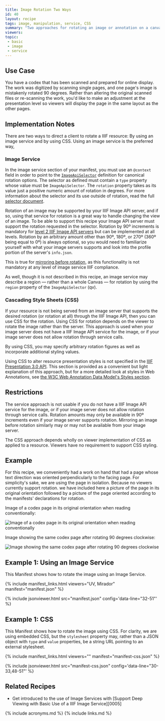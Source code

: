 ```yaml
---
title: Image Rotation Two Ways
id: 40
layout: recipe
tags: image, manipulation, service, CSS
summary: "Two approaches for rotating an image or annotation on a canvas"
viewers:
topic: 
 - basic
 - image
 - service
---
```


## Use Case

You have a codex that has been scanned and prepared for online display. The work was digitized by scanning single pages, and one page's image is mistakenly rotated 90 degrees. Rather than altering the original scanned files or re-scanning the work, you'd like to make an adjustment at the presentation level so viewers will display the page in the same layout as the other pages.

## Implementation Notes

There are two ways to direct a client to rotate a IIIF resource: By using an image service and by using CSS. Using an image service is the preferred way, 

### Image Service

In the image service section of your manifest, you must use an `@context` field in order to point to the [`ImageApiSelector`](https://iiif.io/api/annex/openannotation/#iiif-image-api-selector) definition for canonical rotation options. The selector as defined must contain a `type` property whose value must be `ImageApiSelector`. The `rotation` property takes as its value just a positive numeric amount of rotation in degrees. For more  information about the selector and its use outside of rotation, read the full [selector document](https://iiif.io/api/annex/openannotation/#iiif-image-api-selector).

Rotation of an image may be supported by your IIIF Image API server, and if so, using that service for rotation is a great way to handle changing the view of an image. To be able to support this recipe your Image API server must support the rotation requested in the selector. Rotation by 90º increments is mandatory for [level 2 IIIF Image API servers](https://iiif.io/api/image/3.0/compliance/#33-rotation) but can be implemented at all levels. Rotation by an arbitrary amount other than 90º, 180º, or 270º (360º being equal to 0º) is always optional, so you would need to familiarize yourself with what your image servers supports and look into the profile portion of the server's `info.json`.

This is true for [mirroring before rotation](https://iiif.io/api/image/3.0/#43-rotation), as this functionality is not mandatory at any level of image service IIIF compliance.

As well, though it is not described in this recipe, an image service may describe a region — rather than a whole Canvas — for rotation by using the `region` property of the `ImageApiSelector` (qv).

### Cascading Style Sheets (CSS)

If your resource is not being served from an image server that supports the desired rotation (or rotation at all) through the IIIF Image API, then you can use CSS for the rotation. Using CSS for rotation depends on the viewer to rotate the image rather than the server. This approach is used when your image server does not have a IIIF Image API service for the image, or if your image server does not allow rotation through service calls.

By using CSS, you may specify arbitrary rotation figures as well as incorporate additional styling values.

Using CSS to alter resource presentation styles is not specified in the [IIIF Presentation 3.0 API](https://iiif.io/api/presentation/3.0/). This section is provided as a convenient but light explanation of this approach, but for a more detailed look at styles in Web Annotations, see [the W3C Web Annotation Data Model's Styles section](https://www.w3.org/TR/annotation-model/#styles).

## Restrictions

The service approach is not usable if you do not have a IIIF Image API service for the image, or if your image server does not allow rotation through service calls. Rotation amounts may only be available in 90º increments even if your image server supports rotation. Mirroring an image before rotation similarly may or may not be available from your image server.

The CSS approach depends wholly on viewer implementation of CSS as applied to a resource. Viewers have no requirement to support CSS styling.

## Example

For this recipe, we conveniently had a work on hand that had a page whose text direction was oriented perpendicularly to the facing page. For simplicity's sake, we are using the page in isolation. Because no viewers currently support rotation. we have included here a picture of the page in its original orientation followed by a picture of the page oriented according to the manifests' declarations for rotation.

Image of a codex page in its original orientation when reading conventionally:

![Image of a codex page in its original orientation when reading conventionally](https://iiif.io/api/image/3.0/example/reference/85a96c630f077e6ac6cb984f1b752bbf-0-21198-zz00022840-1-page1/full/300,/0/default.jpg "Before rotation")

Image showing the same codex page after rotating 90 degrees clockwise:

![Image showing the same codex page after rotating 90 degrees clockwise](https://iiif.io/api/image/3.0/example/reference/85a96c630f077e6ac6cb984f1b752bbf-0-21198-zz00022840-1-page1/full/300,/90/default.jpg "After rotation")

## Example 1: Using an Image Service

This Manifest shows how to rotate the image using an Image Service.

{% include manifest_links.html viewers="UV, Mirador" manifest="manifest.json" %}

{% include jsonviewer.html src="manifest.json" config='data-line="32-51"' %}

## Example 1: CSS

This Manifest shows how to rotate the image using CSS. For clarity, we are using embedded CSS, but the `stylesheet` property may, rather than a JSON object with `type` and `value` properties, be a string URL pointing to an external stylesheet.

{% include manifest_links.html viewers="" manifest="manifest-css.json" %}

{% include jsonviewer.html src="manifest-css.json" config='data-line="30-33,48-51"' %}

## Related Recipes

* Get introduced to the use of Image Services with [Support Deep Viewing with Basic Use of a IIIF Image Service][0005]

{% include acronyms.md %}
{% include links.md %}

